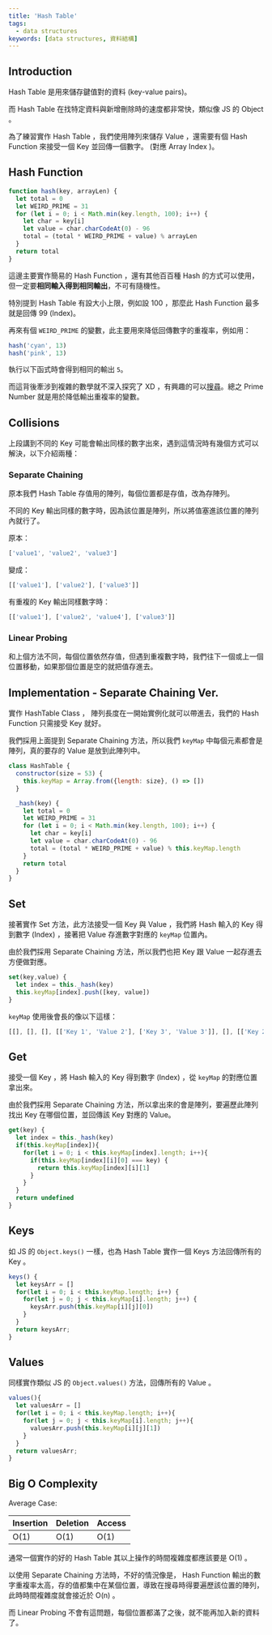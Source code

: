 ```yaml
---
title: 'Hash Table'
tags:
  - data structures
keywords: [data structures, 資料結構]
---
```


## Introduction

Hash Table 是用來儲存鍵值對的資料 (key-value pairs)。

而 Hash Table 在找特定資料與新增刪除時的速度都非常快，類似像 JS 的 Object 。

為了練習實作 Hash Table ，我們使用陣列來儲存 Value ，還需要有個 Hash Function 來接受一個 Key 並回傳一個數字。 (對應 Array Index )。

## Hash Function

```js
function hash(key, arrayLen) {
  let total = 0
  let WEIRD_PRIME = 31
  for (let i = 0; i < Math.min(key.length, 100); i++) {
    let char = key[i]
    let value = char.charCodeAt(0) - 96
    total = (total * WEIRD_PRIME + value) % arrayLen
  }
  return total
}
```

這邊主要實作簡易的 Hash Function ，還有其他百百種 Hash 的方式可以使用，但一定要**相同輸入得到相同輸出**，不可有隨機性。

特別提到 Hash Table 有設大小上限，例如設 100 ，那麼此 Hash Function 最多就是回傳 99 (Index)。

再來有個 `WEIRD_PRIME` 的變數，此主要用來降低回傳數字的重複率，例如用：

```js
hash('cyan', 13)
hash('pink', 13)
```

執行以下函式時會得到相同的輸出 `5`。

而這背後牽涉到複雜的數學就不深入探究了 XD ，有興趣的可以[搜尋](https://www.google.com/search?q=hash+function+prime+number)。總之 Prime Number 就是用於降低輸出重複率的變數。

## Collisions

上段講到不同的 Key 可能會輸出同樣的數字出來，遇到這情況時有幾個方式可以解決，以下介紹兩種：

### Separate Chaining

原本我們 Hash Table 存值用的陣列，每個位置都是存值，改為存陣列。

不同的 Key 輸出同樣的數字時，因為該位置是陣列，所以將值塞進該位置的陣列內就行了。

原本：
```js
['value1', 'value2', 'value3']
```

變成：
```js
[['value1'], ['value2'], ['value3']]
```

有重複的 Key 輸出同樣數字時：

```js
[['value1'], ['value2', 'value4'], ['value3']]
```

### Linear Probing

和上個方法不同，每個位置依然存值，但遇到重複數字時，我們往下一個或上一個位置移動，如果那個位置是空的就把值存進去。

## Implementation - Separate Chaining Ver.

實作 HashTable Class ， 陣列長度在一開始實例化就可以帶進去，我們的 Hash Function 只需接受 Key 就好。

我們採用上面提到 Separate Chaining 方法，所以我們 `keyMap` 中每個元素都會是陣列，真的要存的 Value 是放到此陣列中。

```js
class HashTable {
  constructor(size = 53) {
    this.keyMap = Array.from({length: size}, () => [])
  }

  _hash(key) {
    let total = 0
    let WEIRD_PRIME = 31
    for (let i = 0; i < Math.min(key.length, 100); i++) {
      let char = key[i]
      let value = char.charCodeAt(0) - 96
      total = (total * WEIRD_PRIME + value) % this.keyMap.length
    }
    return total
  }
}
```

## Set

接著實作 Set 方法，此方法接受一個 Key 與 Value ，我們將 Hash 輸入的 Key 得到數字 (Index) ，接著把 Value 存進數字對應的 `keyMap` 位置內。

由於我們採用 Separate Chaining 方法，所以我們也把 Key 跟 Value 一起存進去方便做對應。

```js
set(key,value) {
  let index = this._hash(key)
  this.keyMap[index].push([key, value])
}
```

`keyMap` 使用後會長的像以下這樣：

```js
[[], [], [], [['Key 1', 'Value 2'], ['Key 3', 'Value 3']], [], [['Key 2', 'Value 2']], []]
```

## Get

接受一個 Key ，將 Hash 輸入的 Key 得到數字 (Index) ，從 `keyMap` 的對應位置拿出來。

由於我們採用 Separate Chaining 方法，所以拿出來的會是陣列，要遍歷此陣列找出 Key 在哪個位置，並回傳該 Key 對應的 Value。

```js
get(key) {
  let index = this._hash(key)
  if(this.keyMap[index]){
    for(let i = 0; i < this.keyMap[index].length; i++){
      if(this.keyMap[index][i][0] === key) {
        return this.keyMap[index][i][1]
      }
    }
  }
  return undefined
}
```

## Keys

如 JS 的 `Object.keys()` 一樣，也為 Hash Table 實作一個 Keys 方法回傳所有的 Key 。

```js
keys() {
  let keysArr = []
  for(let i = 0; i < this.keyMap.length; i++) {
    for(let j = 0; j < this.keyMap[i].length; j++) {
      keysArr.push(this.keyMap[i][j][0])
    }
  }
  return keysArr;
}
```

## Values

同樣實作類似 JS 的 `Object.values()` 方法，回傳所有的 Value 。

```js
values(){
  let valuesArr = []
  for(let i = 0; i < this.keyMap.length; i++){
    for(let j = 0; j < this.keyMap[i].length; j++){
      valuesArr.push(this.keyMap[i][j][1])
    }
  }
  return valuesArr;
}
```

## Big O Complexity

Average Case:

| Insertion | Deletion | Access |
|---|---|---|
| O(1) | O(1) | O(1) |

通常一個實作的好的 Hash Table 其以上操作的時間複雜度都應該要是 O(1) 。

以使用 Separate Chaining 方法時，不好的情況像是， Hash Function 輸出的數字重複率太高，存的值都集中在某個位置，導致在搜尋時得要遍歷該位置的陣列，此時時間複雜度就會接近於 O(n) 。

而 Linear Probing 不會有這問題，每個位置都滿了之後，就不能再加入新的資料了。
